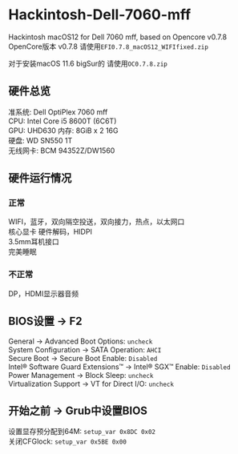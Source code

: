 # Hackintosh-Dell-7060-mff
Hackintosh macOS12 for Dell 7060 mff, based on Opencore v0.7.8  
OpenCore版本 v0.7.8  请使用`EFI0.7.8_macOS12_WIFIfixed.zip`  

对于安装macOS 11.6 bigSur的 请使用`OC0.7.8.zip` 

## 硬件总览  
准系统: Dell OptiPlex 7060 mff  
CPU: Intel Core i5 8600T (6C6T)  
GPU: UHD630
内存: 8GiB x 2 16G  
硬盘: WD SN550 1T  
无线网卡: BCM 94352Z/DW1560  

## 硬件运行情况  
### 正常  
WIFI，蓝牙，双向隔空投送，双向接力，热点，以太网口  
核心显卡 硬件解码，HIDPI  
3.5mm耳机接口  
完美睡眠  
### 不正常
DP，HDMI显示器音频  

## BIOS设置 -> F2  
General → Advanced Boot Options: `uncheck`  
System Configuration → SATA Operation: `AHCI`  
Secure Boot → Secure Boot Enable: `Disabled`  
Intel® Software Guard Extensions™ → Intel® SGX™ Enable: `Disabled`  
Power Management → Block Sleep: `uncheck`  
Virtualization Support → VT for Direct I/O: `uncheck`  

## 开始之前 -> Grub中设置BIOS  
设置显存预分配到64M: `setup_var 0x8DC 0x02`  
关闭CFGlock: `setup_var 0x5BE 0x00`  

